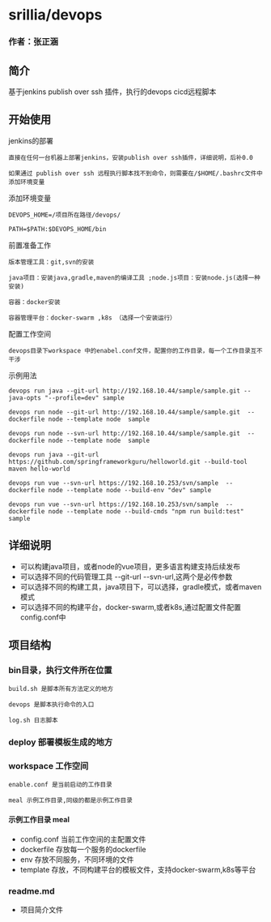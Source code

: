 # srillia/devops
### 作者：张正涵

## 简介
基于jenkins publish over ssh 插件，执行的devops cicd远程脚本

## 开始使用
jenkins的部署
```
直接在任何一台机器上部署jenkins，安装publish over ssh插件，详细说明，后补0.0

如果通过 publish over ssh 远程执行脚本找不到命令，则需要在/$HOME/.bashrc文件中添加环境变量
```
添加环境变量
```
DEVOPS_HOME=/项目所在路径/devops/

PATH=$PATH:$DEVOPS_HOME/bin
```
前置准备工作
```
版本管理工具：git,svn的安装

java项目：安装java,gradle,maven的编译工具 ;node.js项目：安装node.js(选择一种安装)

容器：docker安装 

容器管理平台：docker-swarm ,k8s （选择一个安装运行）
```
配置工作空间
```
devops目录下workspace 中的enabel.conf文件，配置你的工作目录，每一个工作目录互不干涉
```

示例用法 
```
devops run java --git-url http://192.168.10.44/sample/sample.git --java-opts "--profile=dev" sample

devops run node --git-url http://192.168.10.44/sample/sample.git  --dockerfile node --template node  sample

devops run node --svn-url http://192.168.10.44/sample/sample.git  --dockerfile node --template node  sample

devops run java --git-url https://github.com/springframeworkguru/helloworld.git --build-tool maven hello-world

devops run vue --svn-url https://192.168.10.253/svn/sample  --dockerfile node --template node --build-env "dev" sample

devops run vue --svn-url https://192.168.10.253/svn/sample  --dockerfile node --template node --build-cmds "npm run build:test" sample

```

## 详细说明
+ 可以构建java项目，或者node的vue项目，更多语言构建支持后续发布
+ 可以选择不同的代码管理工具 --git-url --svn-url,这两个是必传参数
+ 可以选择不同的构建工具，java项目下，可以选择，gradle模式，或者maven模式
+ 可以选择不同的构建平台，docker-swarm,或者k8s,通过配置文件配置config.conf中

## 项目结构
### bin目录，执行文件所在位置
```
build.sh 是脚本所有方法定义的地方 

devops 是脚本执行命令的入口

log.sh 日志脚本 
```
### deploy 部署模板生成的地方
### workspace 工作空间
```
enable.conf 是当前启动的工作目录

meal 示例工作目录,同级的都是示例工作目录 
```
#### 示例工作目录 meal
+ config.conf 当前工作空间的主配置文件
+ dockerfile 存放每一个服务的dockerfile
+ env 存放不同服务，不同环境的文件
+ template 存放，不同构建平台的模板文件，支持docker-swarm,k8s等平台
### readme.md
+ 项目简介文件

